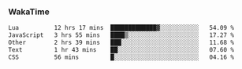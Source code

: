 ### WakaTime

<!--START_SECTION:waka-->

```txt
Lua          12 hrs 17 mins  █████████████▓░░░░░░░░░░░   54.09 %
JavaScript   3 hrs 55 mins   ████▒░░░░░░░░░░░░░░░░░░░░   17.27 %
Other        2 hrs 39 mins   ███░░░░░░░░░░░░░░░░░░░░░░   11.68 %
Text         1 hr 43 mins    ██░░░░░░░░░░░░░░░░░░░░░░░   07.60 %
CSS          56 mins         █░░░░░░░░░░░░░░░░░░░░░░░░   04.16 %
```

<!--END_SECTION:waka-->
